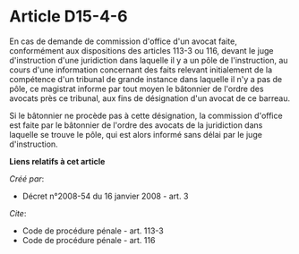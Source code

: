 # Article D15-4-6

En cas de demande de commission d'office d'un avocat faite, conformément aux dispositions des articles 113-3 ou 116, devant
le juge d'instruction d'une juridiction dans laquelle il y a un pôle de l'instruction, au cours d'une information concernant
des faits relevant initialement de la compétence d'un tribunal de grande instance dans laquelle il n'y a pas de pôle, ce
magistrat informe par tout moyen le bâtonnier de l'ordre des avocats près ce tribunal, aux fins de désignation d'un avocat de
ce barreau. 

Si le bâtonnier ne procède pas à cette désignation, la commission d'office est faite par le bâtonnier de l'ordre des avocats
de la juridiction dans laquelle se trouve le pôle, qui est alors informé sans délai par le juge d'instruction.

**Liens relatifs à cet article**

_Créé par_:

  - Décret n°2008-54 du 16 janvier 2008 - art. 3

_Cite_:

  - Code de procédure pénale - art. 113-3
  - Code de procédure pénale - art. 116
